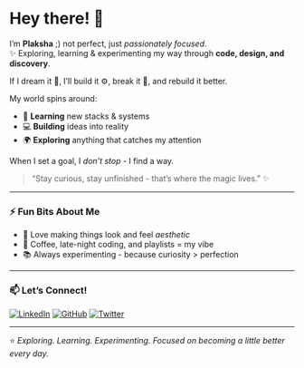 # Hey there! 🌷

I’m **Plaksha** ;) not perfect, just *passionately focused*.  
✨ Exploring, learning & experimenting my way through **code, design, and discovery**.  

If I dream it 💭, I’ll build it ⚙️, break it 🧩, and rebuild it better.  

My world spins around:
- 🧠 **Learning** new stacks & systems  
- 💻 **Building** ideas into reality  
- 🌍 **Exploring** anything that catches my attention  

When I set a goal, I *don’t stop* - I find a way.  
> “Stay curious, stay unfinished - that’s where the magic lives.” ✨  

---

### ⚡ Fun Bits About Me

- 🎨 Love making things look and feel *aesthetic*  
- 🐾 Coffee, late-night coding, and playlists = my vibe  
- 📚 Always experimenting - because curiosity > perfection  

---

### 📫 Let’s Connect!
[![LinkedIn](https://img.shields.io/badge/LinkedIn-0077B5?style=for-the-badge&logo=linkedin&logoColor=white)](https://linkedin.com/in/plaksha)
[![GitHub](https://img.shields.io/badge/GitHub-181717?style=for-the-badge&logo=github&logoColor=white)](https://github.com/plakshaa)
[![Twitter](https://img.shields.io/badge/Twitter-1DA1F2?style=for-the-badge&logo=x&logoColor=white)](https://x.com/plaksha_)

---

⭐ *Exploring. Learning. Experimenting. Focused on becoming a little better every day.*

